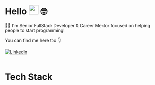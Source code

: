 # Hello <img src="https://media.giphy.com/media/hvRJCLFzcasrR4ia7z/giphy.gif" width="30"> 🤓

👩‍🦱 I'm Senior FullStack Developer & Career Mentor focused on helping people to start programming!

You can find me here too 👇

<div>

<a href="https://www.linkedin.com/in/julianaconde/" target="_blank">
 <img align="center" src="https://img.shields.io/badge/LinkedIn-0077B5?style=for-the-badge&logo=linkedin&logoColor=white" alt="Linkedin"/>
</a>

</div>

<br>

# Tech Stack